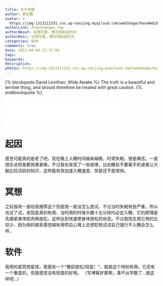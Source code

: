 ```yaml
---
title: 关于失眠
author: 朝生暮
avatar: >-
  https://img-1313111331.cos.ap-nanjing.myqcloud.com/webImage/hexoWeb202208061248833.png
authorLink: zhaoshengmu.top
authorAbout: 记得花香，便对得起这时光
authorDesc: 记得花香，便对得起这时光
categories: 技术
comments: true
date: 2022-08-09 21:37:03
tags:
keywords:
description:
photos: https://img-1313111331.cos.ap-nanjing.myqcloud.com/webImage/hexoWeb/202208061255254.jpg
---
```


[//]: # ({% codeblock [title] [lang:language] [url] [link text] [additional options] %})

[//]: # (code snippet)

[//]: # ({% endcodeblock %})

[//]: # (![]&#40;weixin.jpg&#41;)

[//]: # (![]&#40;/source/_posts/assets/weixin.jpg&#41;)

[//]: # (![]&#40;/images/weixin.jpg&#41;   )
[//]: # (上面这个才是插入本地图片的关键)
{% blockquote David Levithan, Wide Awake %}
The truth is a beautiful and terrible thing, and should therefore be treated with great caution.
{% endblockquote %}

[//]: # (<link rel="stylesheet" href="https://cdn.jsdelivr.net/npm/aplayer/dist/APlayer.min.css">)

[//]: # ()
[//]: # (<script src="https://cdn.jsdelivr.net/npm/aplayer/dist/APlayer.min.js" ></script>)

[//]: # ()
[//]: # (<script src="https://cdn.jsdelivr.net/npm/meting@2/dist/Meting.min.js" ></script>)

[//]: # ()
[//]: # (<meting-js server="netease" type="playlist" id="7575508256" listmaxheight="150px" listmaxheight="300px"></meting-js>)


<iframe frameborder="yes" border="0" marginwidth="60px" marginheight="0" width=400 height=86 allowtransparency="yes"  src="//music.163.com/outchain/player?type=2&id=1968752709&auto=0&height=66" align="absmiddle" ></iframe>


[//]: # (<script type="text/javascript" src="https://music.163.com/#/song?id=1968752709"></script>)
# 起因
感觉可能真的是老了吧，现在晚上入睡时间越来越晚，时常失眠，很是痛苦。一直想办法但是都效果甚微，不过我也发现了一些规律，比如睡前不要看手机或者让大脑比较活跃的知识，这样能有效加速入睡速度，但是还不是很快。
# 冥想
之前我哥一直给我推荐这个但是我一直没怎么尝试，不过当时失眠有些严重，所以也试了试，发现是真的有用，当时用的时候大概十五分钟内必定入睡，它的原理是先绷紧身体肌肉再放松，这样达到快速使身体放松的状态。不过我现在用它用的比较少，因为用的越多感觉越有用然后心理上总想犯贱试试自己强行不入睡会怎么样。
# 软件
我用的是冥想星球，里面有一个"睡前放松(轻度）"，就是这个特别有用，它还有一个重度的，但是感觉没有轻度的好用。
（写博客好累啊，凑不出字数了...就这样吧...)


